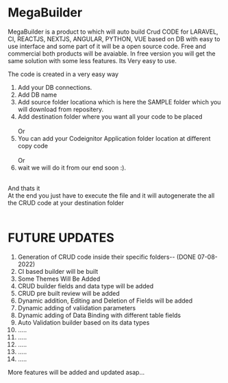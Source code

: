 # MegaBuilder
MegaBuilder is a product to which will auto build Crud CODE for LARAVEL, CI, REACTJS, NEXTJS, ANGULAR, PYTHON, VUE based on DB with easy to use interface and some part of it will be a open source code. Free and commercial both products will be avaiable. In free version you will get the same solution with some less features.
Its Very easy to use.

The code is created in a very easy way
<ol>
<li>Add your DB connections.</li>
<li>Add DB name</li>
<li>Add source folder locationa which is here the SAMPLE folder which you will download from repositery.</li>
<li>Add destination folder where you want all your code to be placed</li>
<br>Or<br>
<li>You can add your Codeignitor  Application folder location at different copy code</li>
<br>Or<br>
<li>wait we will do it from our end soon :).</li>
</ol>
<br>And thats it
<br>At the end you just have to execute the file and it will autogenerate the all the CRUD code at your destination folder
<br><br>
<h1> FUTURE UPDATES</h1>

<ol>
<li>Generation of CRUD code inside their specific folders-- (DONE 07-08-2022)</li>
<li>CI based builder will be built</li>
<li>Some Themes Will Be Added</li>
<li>CRUD builder fields and data type will be added</li>
<li>CRUD pre built review will be added</li>
<li>Dynamic addition, Editing and Deletion of Fields will be added</li>
<li>Dynamic adding of valiidation parameters</li>
<li>Dynamic adding of Data Binding with different table fields</li>
<li>Auto Validation builder based on its data types</li>
<li>.....</li>
<li>.....</li>
<li>.....</li>
<li>.....</li>
<li>.....</li>

</ol>


<p> More features will be added and updated asap...
